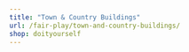 ```yaml
---
title: "Town & Country Buildings"
url: /fair-play/town-and-country-buildings/
shop: doityourself
---
```

